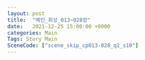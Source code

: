 ```yaml
---
layout: post
title:  "메인_회상_013~028장"
date:   2021-12-25 15:00:00 +0000
categories: Main
Tags: Story Main
SceneCode: ["scene_skip_cp013-028_q1_s10"]
---
```

